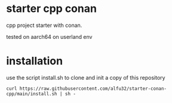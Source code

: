 # starter cpp conan

cpp project starter with conan.

tested on aarch64 on userland env

# installation

use  the script install.sh to clone and init a copy of this repository

`curl https://raw.githubusercontent.com/alfu32/starter-conan-cpp/main/install.sh | sh -`
